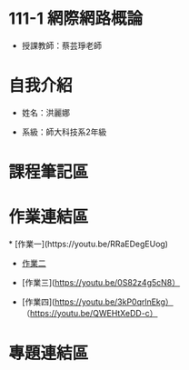 # 111-1 網際網路概論
- 授課教師：蔡芸琤老師

<h1>自我介紹</h1>

- 姓名：洪麗娜

- 系級：師大科技系2年級

<h1>課程筆記區</h1>

<h1>作業連結區</h1>
* [作業一](https://youtu.be/RRaEDegEUog)

* [作業二](https://youtu.be/bk8yow4IDlA)

* [作業三](https://youtu.be/0S82z4g5cN8）

* [作業四](https://youtu.be/3kP0qrlnEkg）
（https://youtu.be/QWEHtXeDD-c）


<h1>專題連結區</h1>


